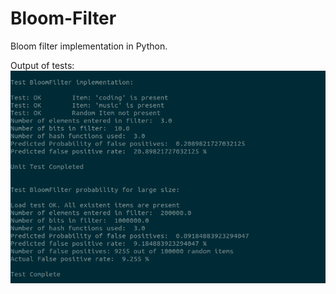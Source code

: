 # Bloom-Filter
Bloom filter implementation in Python.

Output of tests:
![alt text](https://github.com/PrasannaIITM/Bloom-Filter/blob/main/Images/Screenshot%20from%202022-01-19%2011-30-22.png)
